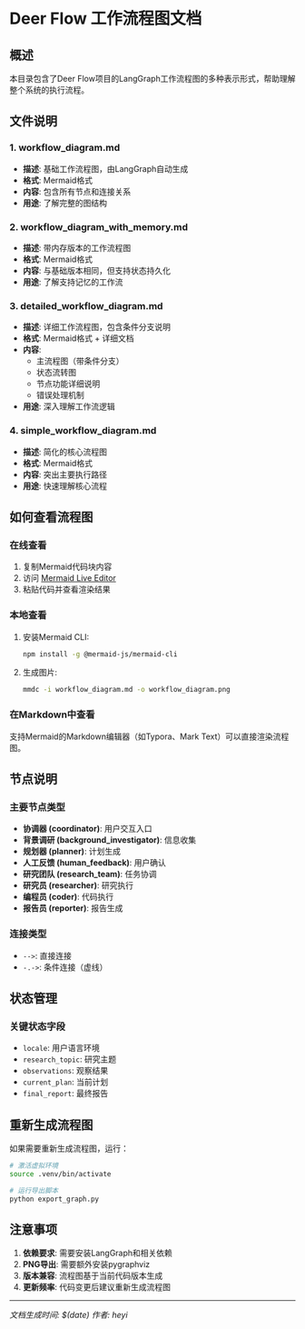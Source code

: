 # Deer Flow 工作流程图文档

## 概述
本目录包含了Deer Flow项目的LangGraph工作流程图的多种表示形式，帮助理解整个系统的执行流程。

## 文件说明

### 1. workflow_diagram.md
- **描述**: 基础工作流程图，由LangGraph自动生成
- **格式**: Mermaid格式
- **内容**: 包含所有节点和连接关系
- **用途**: 了解完整的图结构

### 2. workflow_diagram_with_memory.md
- **描述**: 带内存版本的工作流程图
- **格式**: Mermaid格式
- **内容**: 与基础版本相同，但支持状态持久化
- **用途**: 了解支持记忆的工作流

### 3. detailed_workflow_diagram.md
- **描述**: 详细工作流程图，包含条件分支说明
- **格式**: Mermaid格式 + 详细文档
- **内容**: 
  - 主流程图（带条件分支）
  - 状态流转图
  - 节点功能详细说明
  - 错误处理机制
- **用途**: 深入理解工作流逻辑

### 4. simple_workflow_diagram.md
- **描述**: 简化的核心流程图
- **格式**: Mermaid格式
- **内容**: 突出主要执行路径
- **用途**: 快速理解核心流程

## 如何查看流程图

### 在线查看
1. 复制Mermaid代码块内容
2. 访问 [Mermaid Live Editor](https://mermaid.live/)
3. 粘贴代码并查看渲染结果

### 本地查看
1. 安装Mermaid CLI:
   ```bash
   npm install -g @mermaid-js/mermaid-cli
   ```
2. 生成图片:
   ```bash
   mmdc -i workflow_diagram.md -o workflow_diagram.png
   ```

### 在Markdown中查看
支持Mermaid的Markdown编辑器（如Typora、Mark Text）可以直接渲染流程图。

## 节点说明

### 主要节点类型
- **协调器 (coordinator)**: 用户交互入口
- **背景调研 (background_investigator)**: 信息收集
- **规划器 (planner)**: 计划生成
- **人工反馈 (human_feedback)**: 用户确认
- **研究团队 (research_team)**: 任务协调
- **研究员 (researcher)**: 研究执行
- **编程员 (coder)**: 代码执行
- **报告员 (reporter)**: 报告生成

### 连接类型
- `-->`: 直接连接
- `-.->`: 条件连接（虚线）

## 状态管理

### 关键状态字段
- `locale`: 用户语言环境
- `research_topic`: 研究主题
- `observations`: 观察结果
- `current_plan`: 当前计划
- `final_report`: 最终报告

## 重新生成流程图

如果需要重新生成流程图，运行：

```bash
# 激活虚拟环境
source .venv/bin/activate

# 运行导出脚本
python export_graph.py
```

## 注意事项

1. **依赖要求**: 需要安装LangGraph和相关依赖
2. **PNG导出**: 需要额外安装pygraphviz
3. **版本兼容**: 流程图基于当前代码版本生成
4. **更新频率**: 代码变更后建议重新生成流程图

---
*文档生成时间: $(date)*
*作者: heyi*
